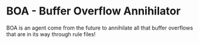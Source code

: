 # BOA - Buffer Overflow Annihilator
BOA is an agent come from the future to annihilate all that buffer overflows that are in its way through rule files!
